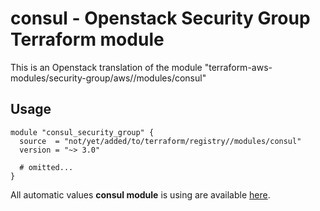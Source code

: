 # consul - Openstack Security Group Terraform module

This is an Openstack translation of the module "terraform-aws-modules/security-group/aws//modules/consul"

## Usage

```hcl
module "consul_security_group" {
  source  = "not/yet/added/to/terraform/registry//modules/consul"
  version = "~> 3.0"

  # omitted...
}
```

All automatic values **consul module** is using are available [here](https://github.com/terraform-aws-modules/terraform-aws-security-group/blob/master/modules/consul/auto_values.tf).

<!-- BEGINNING OF PRE-COMMIT-TERRAFORM DOCS HOOK -->
<!-- END OF PRE-COMMIT-TERRAFORM DOCS HOOK -->
